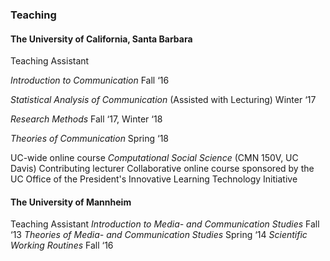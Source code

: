 ### Teaching 

#### The University of California, Santa Barbara

Teaching Assistant 

_Introduction to Communication_ Fall ‘16

_Statistical Analysis of Communication_ (Assisted with Lecturing) Winter ‘17

_Research Methods_ Fall ‘17, Winter ‘18 

_Theories of Communication_  Spring ‘18

UC-wide online course _Computational Social Science_ (CMN 150V, UC Davis) 
Contributing lecturer Collaborative online course sponsored by the UC Office of the President's Innovative Learning Technology Initiative

#### The University of Mannheim

Teaching Assistant 
_Introduction to Media- and Communication Studies_ Fall ‘13
_Theories of Media- and Communication Studies_ Spring ‘14 
_Scientific Working Routines_ Fall ‘16
